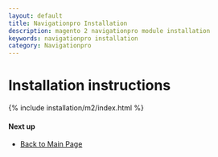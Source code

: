 ```yaml
---
layout: default
title: Navigationpro Installation
description: magento 2 navigationpro module installation
keywords: navigationpro installation
category: Navigationpro
---
```


# Installation instructions

{% include installation/m2/index.html %}

#### Next up

 -  [Back to Main Page](../)
